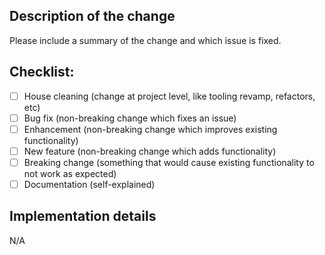 ## Description of the change
Please include a summary of the change and which issue is fixed.

## Checklist:

- [ ] House cleaning (change at project level, like tooling revamp, refactors, etc)
- [ ] Bug fix (non-breaking change which fixes an issue)
- [ ] Enhancement (non-breaking change which improves existing functionality)
- [ ] New feature (non-breaking change which adds functionality)
- [ ] Breaking change (something that would cause existing functionality to not work as expected)
- [ ] Documentation (self-explained)

## Implementation details
N/A